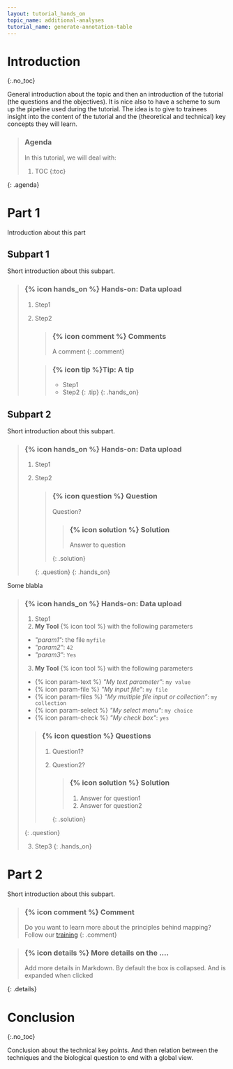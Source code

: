 ```yaml
---
layout: tutorial_hands_on
topic_name: additional-analyses
tutorial_name: generate-annotation-table
---
```


# Introduction
{:.no_toc}

<!-- This is a comment. -->

General introduction about the topic and then an introduction of the tutorial (the questions and the objectives). It is nice also to have a scheme to sum up the pipeline used during the tutorial. The idea is to give to trainees insight into the content of the tutorial and the (theoretical and technical) key concepts they will learn.

> ### Agenda
>
> In this tutorial, we will deal with:
>
> 1. TOC
> {:toc}
>
{: .agenda}

# Part 1

Introduction about this part

## Subpart 1

Short introduction about this subpart.

<!--
{% icon hands_on %} will render the hands_on icon as specified in
_config.yml in the root of this repository.
-->

> ### {% icon hands_on %} Hands-on: Data upload
>
> 1. Step1
> 2. Step2
>
>    > ### {% icon comment %} Comments
>    > A comment
>    {: .comment}
>
>    > ### {% icon tip %}Tip: A tip
>    >
>    > * Step1
>    > * Step2
>    {: .tip}
{: .hands_on}

## Subpart 2

Short introduction about this subpart.

> ### {% icon hands_on %} Hands-on: Data upload
>
> 1. Step1
> 2. Step2
>
>    > ### {% icon question %} Question
>    >
>    > Question?
>    >
>    >    > ### {% icon solution %} Solution
>    >    >
>    >    > Answer to question
>    >    >
>    >    {: .solution}
>    >
>    {: .question}
{: .hands_on}

Some blabla
> ### {% icon hands_on %} Hands-on: Data upload
>
> 1. Step1
> 2. **My Tool** {% icon tool %} with the following parameters
>   - *"param1"*: the file `myfile`
>   - *"param2"*: `42`
>   - *"param3"*: `Yes`
>
> 3. **My Tool** {% icon tool %} with the following parameters
>   - {% icon param-text %} *"My text parameter"*: `my value`
>   - {% icon param-file %} *"My input file"*: `my file`
>   - {% icon param-files %} *"My multiple file input or collection"*: `my collection`
>   - {% icon param-select %} *"My select menu"*: `my choice`
>   - {% icon param-check %} *"My check box"*: `yes`
>
>    > ### {% icon question %} Questions
>    >
>    > 1. Question1?
>    > 2. Question2?
>    >
>    >    > ### {% icon solution %} Solution
>    >    >
>    >    > 1. Answer for question1
>    >    > 2. Answer for question2
>    >    >
>    >    {: .solution}
>    >
>    {: .question}
>
> 3. Step3
{: .hands_on}

# Part 2

Short introduction about this subpart.

> ### {% icon comment %} Comment
>
> Do you want to learn more about the principles behind mapping? Follow our [training](../../NGS-mapping)
{: .comment}


> ### {% icon details %} More details on the ....
>
> Add more details in Markdown. By default the box is collapsed. And is expanded when clicked
>
{: .details}

# Conclusion
{:.no_toc}

Conclusion about the technical key points. And then relation between the techniques and the biological question to end with a global view.
